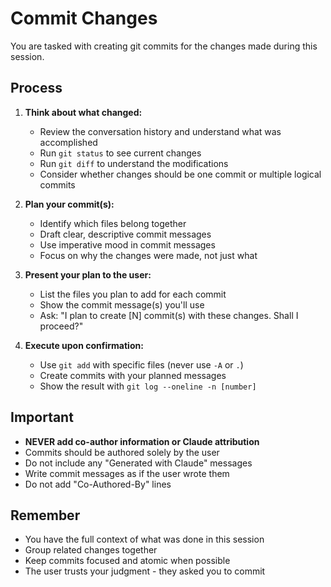 # Commit Changes

You are tasked with creating git commits for the changes made during this session.

## Process

1. **Think about what changed:**
   - Review the conversation history and understand what was accomplished
   - Run `git status` to see current changes
   - Run `git diff` to understand the modifications
   - Consider whether changes should be one commit or multiple logical commits

2. **Plan your commit(s):**
   - Identify which files belong together
   - Draft clear, descriptive commit messages
   - Use imperative mood in commit messages
   - Focus on why the changes were made, not just what

3. **Present your plan to the user:**
   - List the files you plan to add for each commit
   - Show the commit message(s) you'll use
   - Ask: "I plan to create [N] commit(s) with these changes. Shall I proceed?"

4. **Execute upon confirmation:**
   - Use `git add` with specific files (never use `-A` or `.`)
   - Create commits with your planned messages
   - Show the result with `git log --oneline -n [number]`

## Important

- **NEVER add co-author information or Claude attribution**
- Commits should be authored solely by the user
- Do not include any "Generated with Claude" messages
- Write commit messages as if the user wrote them
- Do not add "Co-Authored-By" lines

## Remember

- You have the full context of what was done in this session
- Group related changes together
- Keep commits focused and atomic when possible
- The user trusts your judgment - they asked you to commit
